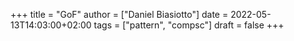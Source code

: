 +++
title = "GoF"
author = ["Daniel Biasiotto"]
date = 2022-05-13T14:03:00+02:00
tags = ["pattern", "compsc"]
draft = false
+++
